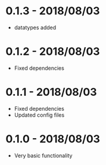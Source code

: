 0.1.3 - 2018/08/03
=================
* datatypes added

0.1.2 - 2018/08/03
=================
* Fixed dependencies

0.1.1 - 2018/08/03
=================
* Fixed dependencies
* Updated config files

0.1.0 - 2018/08/03
=================
* Very basic functionality